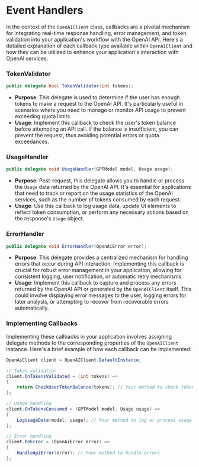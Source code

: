# Event Handlers

In the context of the `OpenAIClient` class, callbacks are a pivotal mechanism for integrating real-time response handling, error management, and token validation into your application's workflow with the OpenAI API. Here's a detailed explanation of each callback type available within `OpenAIClient` and how they can be utilized to enhance your application's interaction with OpenAI services.

### **TokenValidator**

```csharp
public delegate bool TokenValidator(int tokens);
```

* **Purpose**: This delegate is used to determine if the user has enough tokens to make a request to the OpenAI API. It's particularly useful in scenarios where you need to manage or monitor API usage to prevent exceeding quota limits.
* **Usage**: Implement this callback to check the user's token balance before attempting an API call. If the balance is insufficient, you can prevent the request, thus avoiding potential errors or quota exceedances.

### **UsageHandler**

```csharp
public delegate void UsageHandler(GPTModel model, Usage usage);
```

* **Purpose**: Post-request, this delegate allows you to handle or process the `Usage` data returned by the OpenAI API. It's essential for applications that need to track or report on the usage statistics of the OpenAI services, such as the number of tokens consumed by each request.
* **Usage**: Use this callback to log usage data, update UI elements to reflect token consumption, or perform any necessary actions based on the response's `Usage` object.

### **ErrorHandler**

```csharp
public delegate void ErrorHandler(OpenAiError error);
```

* **Purpose**: This delegate provides a centralized mechanism for handling errors that occur during API interaction. Implementing this callback is crucial for robust error management in your application, allowing for consistent logging, user notification, or automatic retry mechanisms.
* **Usage**: Implement this callback to capture and process any errors returned by the OpenAI API or generated by the `OpenAIClient` itself. This could involve displaying error messages to the user, logging errors for later analysis, or attempting to recover from recoverable errors automatically.

### **Implementing Callbacks**

Implementing these callbacks in your application involves assigning delegate methods to the corresponding properties of the `OpenAIClient` instance. Here's a brief example of how each callback can be implemented:

```csharp
OpenAiClient client = OpenAIClient.DefaultInstance;

// Token validation
client.OnTokensValidated = (int tokens) =>
{
    return CheckUserTokenBalance(tokens); // Your method to check tokens
};

// Usage handling
client.OnTokensConsumed = (GPTModel model, Usage usage) =>
{
    LogUsageData(model, usage); // Your method to log or process usage data
};

// Error handling
client.OnError = (OpenAiError error) =>
{
    HandleApiError(error); // Your method to handle errors
};
```
